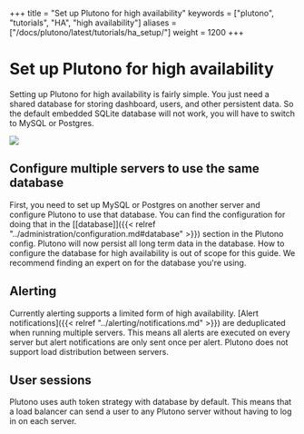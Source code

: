 +++
title = "Set up Plutono for high availability"
keywords = ["plutono", "tutorials", "HA", "high availability"]
aliases = ["/docs/plutono/latest/tutorials/ha_setup/"]
weight = 1200
+++

# Set up Plutono for high availability

Setting up Plutono for high availability is fairly simple. You just need a shared database for storing dashboard, users,
and other persistent data. So the default embedded SQLite database will not work, you will have to switch to MySQL or Postgres.

<div class="text-center">
  <img src="/static/img/docs/tutorials/plutono-high-availability.png"  max-width= "800px" class="center" />
</div>

## Configure multiple servers to use the same database

First, you need to set up MySQL or Postgres on another server and configure Plutono to use that database.
You can find the configuration for doing that in the [[database]]({{< relref "../administration/configuration.md#database" >}}) section in the Plutono config.
Plutono will now persist all long term data in the database. How to configure the database for high availability is out of scope for this guide. We recommend finding an expert on for the database you're using.

## Alerting

Currently alerting supports a limited form of high availability. [Alert notifications]({{< relref "../alerting/notifications.md" >}}) are deduplicated when running multiple servers. This means all alerts are executed on every server but alert notifications are only sent once per alert. Plutono does not support load distribution between servers.

## User sessions

Plutono uses auth token strategy with database by default. This means that a load balancer can send a user to any Plutono server without having to log in on each server.
